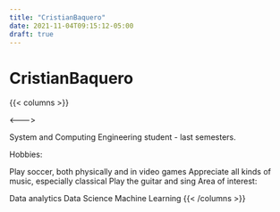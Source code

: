 ```yaml
---
title: "CristianBaquero"
date: 2021-11-04T09:15:12-05:00
draft: true
---
```


# CristianBaquero

{{< columns >}}


<--->

System and Computing Engineering student - last semesters.

Hobbies:

Play soccer, both physically and in video games
Appreciate all kinds of music, especially classical
Play the guitar and sing
Area of interest:

Data analytics
Data Science
Machine Learning
{{< /columns >}}